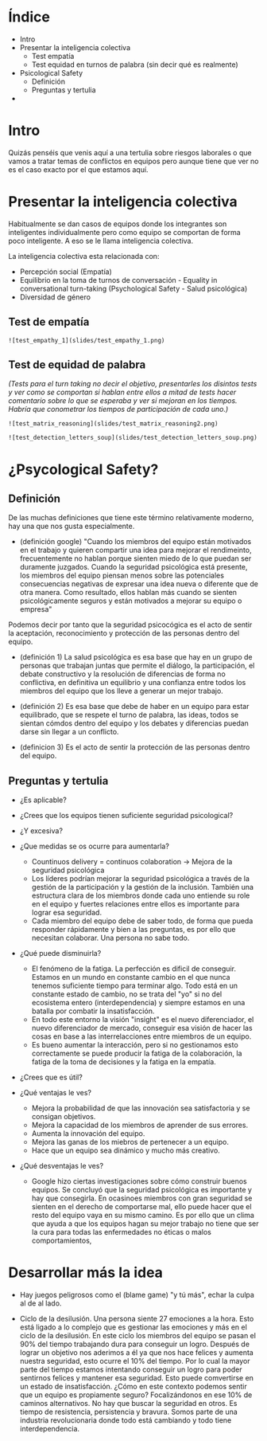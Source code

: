 Índice
========
- Intro
- Presentar la inteligencia colectiva
  - Test empatía
  - Test equidad en turnos de palabra (sin decir qué es realmente)
- Psicological Safety
  - Definición
  - Preguntas y tertulia
-    


Intro
======

Quizás penséis que venis aquí a una tertulia sobre riesgos laborales o que vamos a tratar temas de conflictos en equipos pero aunque tiene que ver no es el caso exacto por el que estamos aquí.

Presentar la inteligencia colectiva
=====================================

Habitualmente se dan casos de equipos donde los integrantes son inteligentes individualmente pero como equipo se comportan de forma poco inteligente. A eso se le llama inteligencia colectiva.

La inteligencia colectiva esta relacionada con:
  - Percepción social (Empatía)
  - Equilibrio en la toma de turnos de conversación - Equality in conversational turn-taking (Psychological Safety - Salud psicológica)
  - Diversidad de género

Test de empatía
-----------------

    ![test_empathy_1](slides/test_empathy_1.png)



Test de equidad de palabra
-------------------------

*(Tests para el turn taking no decir el objetivo, presentarles los disintos tests y ver como se comportan si hablan entre ellos a mitad de tests hacer comentario sobre lo que se esperaba y ver si mejoran en los tiempos. Habría que conometrar los tiempos de participación de cada uno.)*

    ![test_matrix_reasoning](slides/test_matrix_reasoning2.png)

    ![test_detection_letters_soup](slides/test_detection_letters_soup.png)



¿Psycological Safety?
=====================

Definición
-------------

De las muchas definiciones que tiene este término relativamente moderno, hay una que nos gusta especialmente.

- (definición google) "Cuando los miembros del equipo están motivados en el trabajo y quieren compartir una idea para mejorar el rendimeinto, frecuentemente no hablan porque sienten miedo de lo que puedan ser duramente juzgados. Cuando la seguridad psicológica está presente, los miembros del equipo piensan menos sobre las potenciales consecuencias negativas de expresar una idea nueva o diferente que de otra manera. Como resultado, ellos hablan más cuando se sienten psicológicamente seguros y están motivados a mejorar su equipo o empresa"

Podemos decir por tanto que la seguridad psicocógica es el acto de sentir la aceptación, reconocimiento y protección de las personas dentro del equipo.

- (definición 1) La salud psicológica es esa base que hay en un grupo de personas que trabajan juntas que permite el diálogo, la participación, el debate constructivo y la resolución de diferencias de forma no conflictiva, en definitiva un equilibrio y una confianza entre todos los miembros del equipo que los lleve a generar un mejor trabajo.

- (definición 2) Es esa base que debe de haber en un equipo para estar equilibrado, que se respete el turno de palabra, las ideas, todos se sientan cómdos dentro del equipo y los debates y diferencias puedan darse sin llegar a un conflicto.

- (definicion 3) Es el acto de sentir la protección de las personas dentro del equipo.


Preguntas y tertulia
----------------------

- ¿Es aplicable?

- ¿Crees que los equipos tienen suficiente seguridad psicological?

- ¿Y excesiva?

- ¿Que medidas se os ocurre para aumentarla?

  - Countinuos delivery = continuos colaboration -> Mejora de la seguridad psicológica
  - Los líderes podrían mejorar la seguridad psicológica a través de la gestión de la participación y la gestión de la inclusión. También una estructura clara de los miembros donde cada uno entiende su role en el equipo y fuertes relaciones entre ellos es importante para lograr esa seguridad.
  - Cada miembro del equipo debe de saber todo, de forma que pueda responder rápidamente y bien a las preguntas, es por ello que necesitan colaborar. Una persona no sabe todo.
  
- ¿Qué puede disminuirla?

  - El fenómeno de la fatiga. La perfección es dificil de conseguir. Estamos en un mundo en constante cambio en el que nunca tenemos suficiente tiempo para terminar algo. Todo está en un constante estado de cambio, no se trata del "yo" si no del ecosistema entero (interdependencia) y siempre estamos en una batalla por combatir la insatisfacción. 
  - En todo este entorno la visión "insight" es el nuevo diferenciador, el nuevo diferenciador de mercado, conseguir esa visión de hacer las cosas en base a las interrelacciones entre miembros de un equipo.
  - Es bueno aumentar la interacción, pero si no gestionamos esto correctamente se puede producir la fatiga de la colaboración, la fatiga de la toma de decisiones y la fatiga en la empatía.

- ¿Crees que es útil?

- ¿Qué ventajas le ves?

  - Mejora la probabilidad de que las innovación sea satisfactoria y se consigan objetivos.
  - Mejora la capacidad de los miembros de aprender de sus errores.
  - Aumenta la innovación del equipo.
  - Mejora las ganas de los miebros de pertenecer a un equipo.
  - Hace que un equipo sea dinámico y mucho más creativo.
 
- ¿Qué desventajas le ves?

  - Google hizo ciertas investigaciones sobre cómo construir buenos equipos. Se concluyó que la seguridad psicológica es importante y hay que consegirla. En ocasinoes miembros con gran seguridad se sienten en el derecho de comportarse mal, ello puede hacer que el resto del equipo vaya en su mismo camino. Es por ello que un clima que ayuda a que los equipos hagan su mejor trabajo no tiene que ser la cura para todas las enfermedades no éticas o malos comportamientos, 


Desarrollar más la idea
========================

- Hay juegos peligrosos como el (blame game) "y tú más", echar la culpa al de al lado.

- Ciclo de la desilusión. Una persona siente 27 emociones a la hora. Esto está ligado a lo complejo que es gestionar las emociones y más en el ciclo de la desilusión. En este ciclo los miembros del equipo se pasan el 90% del tiempo trabajando dura para conseguir un logro. Después de lograr un objetivo nos aderimos a él ya que nos hace felices y aumenta nuestra seguridad, esto ocurre el 10% del tiempo. Por lo cual la mayor parte del tiempo estamos intentando conseguir un logro para poder sentirnos felices y mantener esa seguridad. Esto puede comvertirse en un estado de insatisfacción. ¿Cómo en este contexto podemos sentir que un equipo es propiamente seguro? Focalizándonos en ese 10% de caminos alternativos.
No hay que buscar la seguridad en otros. Es tiempo de resistencia, persistencia y bravura. Somos parte de una industria revolucionaria donde todo está cambiando y todo tiene interdependencia.
